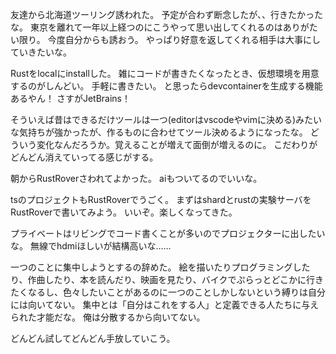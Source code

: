 友達から北海道ツーリング誘われた。
予定が合わず断念したが、、行きたかったな。
東京を離れて一年以上経つのにこうやって思い出してくれるのはありがたい限り。
今度自分からも誘おう。
やっぱり好意を返してくれる相手は大事にしていきたいな。

Rustをlocalにinstallした。
雑にコードが書きたくなったとき、仮想環境を用意するのがしんどい。
手軽に書きたい。
と思ったらdevcontainerを生成する機能あるやん！
さすがJetBrains！

そういえば昔はできるだけツールは一つ(editorはvscodeやvimに決める)みたいな気持ちが強かったが、作るものに合わせてツール決めるようになったな。
どういう変化なんだろうか。覚えることが増えて面倒が増えるのに。
こだわりがどんどん消えていってる感じがする。

朝からRustRoverさわれてよかった。
aiもついてるのでいいな。

tsのプロジェクトもRustRoverでうごく。
まずはshardとrustの実験サーバをRustRoverで書いてみよう。
いいぞ。楽しくなってきた。

プライベートはリビングでコード書くことが多いのでプロジェクターに出したいな。
無線でhdmiほしいが結構高いな……

一つのことに集中しようとするの辞めた。
絵を描いたりプログラミングしたり、作曲したり、本を読んだり、映画を見たり、バイクでぷらっとどこかに行きたくなるし、色々したいことがあるのに一つのことしかしないという縛りは自分には向いてない。
集中とは「自分はこれをする人」と定義できる人たちに与えられた才能だな。
俺は分散するから向いてない。

どんどん試してどんどん手放していこう。
